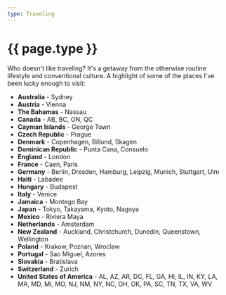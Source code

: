```yaml
---
type: Traveling
---
```


# {{ page.type }}

Who doesn't like traveling? It's a getaway from the otherwise routine
lifestyle and conventional culture. A highlight of some of the places
I've been lucky enough to visit:

* **Australia** - Sydney
* **Austria** - Vienna
* **The Bahamas** - Nassau
* **Canada** - AB, BC, ON, QC
* **Cayman Islands** - George Town
* **Czech Republic** - Prague
* **Denmark** - Copenhagen, Billund, Skagen
* **Dominican Republic** - Punta Cana, Consuelo
* **England** - London
* **France** - Caen, Paris
* **Germany** - Berlin, Dresden, Hamburg, Leipzig, Munich, Stuttgart, Ulm
* **Haiti** - Labadee
* **Hungary** - Budapest
* **Italy** - Venice
* **Jamaica** - Montego Bay
* **Japan** - Tokyo, Takayama, Kyoto, Nagoya
* **Mexico** - Riviera Maya
* **Netherlands** - Amsterdam
* **New Zealand** - Auckland, Christchurch, Dunedin, Queenstown, Wellington
* **Poland** - Krakow, Poznan, Wroclaw
* **Portugal** - Sao Miguel, Azores
* **Slovakia** - Bratislava
* **Switzerland** - Zurich
* **United States of America** - AL, AZ, AR, DC, FL, GA, HI, IL, IN, KY, LA, MA, MD, MI, MO, NJ, NM, NY, NC, OH, OK, PA, SC, TN, TX, VA, WV
